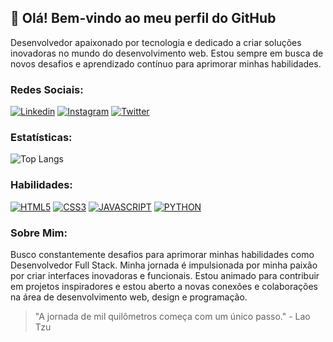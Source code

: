 ## 👋 Olá! Bem-vindo ao meu perfil do GitHub
Desenvolvedor apaixonado por tecnologia e dedicado a criar soluções inovadoras no mundo do desenvolvimento web. Estou sempre em busca de novos desafios e aprendizado contínuo para aprimorar minhas habilidades.

### Redes Sociais:
[![Linkedin](https://img.shields.io/badge/LinkedIn-0077B5?style=for-the-badge&logo=linkedin&logoColor=white)](https://www.linkedin.com/in/alfred-micael-58a18326a/)
[![Instagram](https://img.shields.io/badge/Instagram-E4405F?style=for-the-badge&logo=instagram&logoColor=white)](https://www.instagram.com/alfredmicael/)
[![Twitter](https://img.shields.io/badge/Twitter-1DA1F2?style=for-the-badge&logo=twitter&logoColor=white)](https://twitter.com/devalfredinho)

### Estatísticas:
![Top Langs](https://github-readme-stats.vercel.app/api/top-langs/?devalfredinho=anuraghazra&hide_progress=true)

### Habilidades:
[![HTML5](https://img.shields.io/badge/HTML5-E34F26?style=for-the-badge&logo=html5&logoColor=white)](https://www.google.com/search?q=HTML5&sca_esv=557502889&sxsrf=AB5stBg-qit_XSwOpP7_Q-MnHKUgjmvBFg%3A1692212951557&ei=1x7dZLfOIbu65OUPy9CJ6AY&ved=0ahUKEwj3lfK-8OGAAxU7HbkGHUtoAm0Q4dUDCA8&uact=5&oq=HTML5&gs_lp=Egxnd3Mtd2l6LXNlcnAiBUhUTUw1MgoQABhHGNYEGLADMgoQABhHGNYEGLADMgoQABhHGNYEGLADMgoQABhHGNYEGLADMgoQABhHGNYEGLADMgoQABhHGNYEGLADMgoQABhHGNYEGLADMgoQABhHGNYEGLADMgoQABiKBRiwAxhDMgoQABiKBRiwAxhDSNQFULQEWLQEcAF4AZABAJgBAKABAKoBALgBA8gBAPgBAeIDBBgAIEGIBgGQBgo&sclient=gws-wiz-serp)
[![CSS3](https://img.shields.io/badge/CSS3-1572B6?style=for-the-badge&logo=css3&logoColor=white)](https://www.google.com/search?q=CSS3&sca_esv=557502889&sxsrf=AB5stBg-qit_XSwOpP7_Q-MnHKUgjmvBFg%3A1692212951557&ei=1x7dZLfOIbu65OUPy9CJ6AY&ved=0ahUKEwj3lfK-8OGAAxU7HbkGHUtoAm0Q4dUDCA8&uact=5&oq=CSS3&gs_lp=Egxnd3Mtd2l6LXNlcnAiBENTUzMyDRAAGIoFGLEDGIMBGEMyBRAAGIAEMgUQABiABDIFEAAYgAQyBRAAGIAEMgUQABiABDIFEAAYgAQyBRAAGIAEMgUQLhiABDIFEAAYgARIuRBQAFj_B3AAeAGQAQCYAawBoAGCBaoBAzAuNLgBA8gBAPgBAcICBxAjGIoFGCfCAgcQABiKBRhDwgILEC4YgAQYsQMYgwHCAhEQLhiDARjHARixAxjRAxiABMICCxAAGIAEGLEDGIMBwgIIEC4YgAQYsQPCAgoQABiKBRixAxhDwgIIEAAYgAQYsQPiAwQYACBBiAYB&sclient=gws-wiz-serp)
[![JAVASCRIPT](https://img.shields.io/badge/JavaScript-F7DF1E?style=for-the-badge&logo=javascript&logoColor=black)](https://www.google.com/search?q=JAVASCRIPT&oq=JAVASCRIPT&aqs=chrome..69i57j0i131i433i512j0i67i650j0i131i433i512j0i67i650j0i433i512j0i131i433i512j0i433i512j0i131i433i512l2.2039j0j7&sourceid=chrome&ie=UTF-8)
[![PYTHON](https://img.shields.io/badge/Python-3776AB?style=for-the-badge&logo=python&logoColor=white)](https://www.google.com/search?q=PYTHON&sca_esv=557502889&sxsrf=AB5stBj_EuwsblPIenaoX_MBlLjGJfb4pw%3A1692213271316&ei=FyDdZIH1EqWy1sQP5pu_2AY&ved=0ahUKEwjB3K7X8eGAAxUlmZUCHebND2sQ4dUDCA8&uact=5&oq=PYTHON&gs_lp=Egxnd3Mtd2l6LXNlcnAiBlBZVEhPTjIEECMYJzINEAAYigUYsQMYgwEYQzILEAAYgAQYsQMYgwEyCxAAGIAEGLEDGIMBMgsQABiABBixAxiDATINEC4YigUYxwEY0QMYQzIHEAAYigUYQzIFEAAYgAQyCxAAGIAEGLEDGIMBMgsQABiABBixAxiDAUj1CFAAWMIGcAB4AZABAJgBkwGgAcoGqgEDMC42uAEDyAEA-AEBwgIHECMYigUYJ8ICBxAuGIoFGEPCAgsQLhiABBixAxiDAeIDBBgAIEGIBgE&sclient=gws-wiz-serp)

### Sobre Mim:
Busco constantemente desafios para aprimorar minhas habilidades como Desenvolvedor Full Stack. Minha jornada é impulsionada por minha paixão por criar interfaces inovadoras e funcionais. Estou animado para contribuir em projetos inspiradores e estou aberto a novas conexões e colaborações na área de desenvolvimento web, design e programação.

> "A jornada de mil quilômetros começa com um único passo." - Lao Tzu
